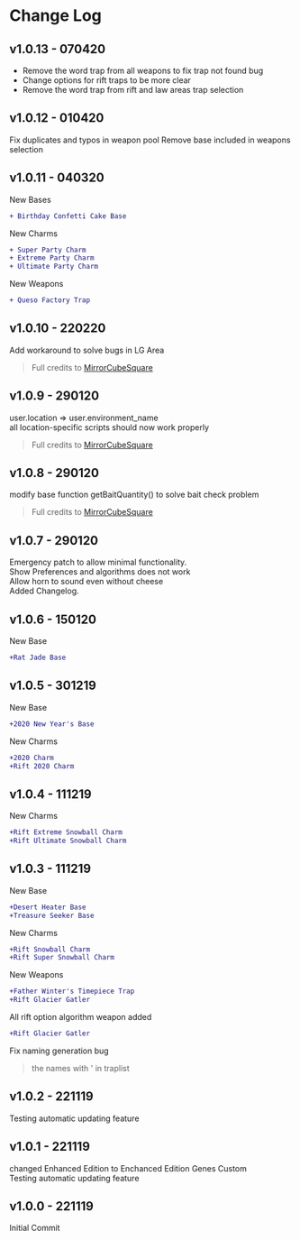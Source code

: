 # Change Log
## v1.0.13 - 070420
- Remove the word trap from all weapons to fix trap not found bug
- Change options for rift traps to be more clear
- Remove the word trap from rift and law areas trap selection

## v1.0.12 - 010420
Fix duplicates and typos in weapon pool
Remove base included in weapons selection

## v1.0.11 - 040320
New Bases
```diff
+ Birthday Confetti Cake Base
```
New Charms
```diff
+ Super Party Charm
+ Extreme Party Charm
+ Ultimate Party Charm
```
New Weapons
```diff
+ Queso Factory Trap
```

## v1.0.10 - 220220
Add workaround to solve bugs in LG Area  
> Full credits to [MirrorCubeSquare](https://github.com/MirrorCubeSquare)

## v1.0.9 - 290120
user.location => user.environment_name  
all location-specific scripts should now work properly  
> Full credits to [MirrorCubeSquare](https://github.com/MirrorCubeSquare)

## v1.0.8 - 290120
modify base function getBaitQuantity() to solve bait check problem  
> Full credits to [MirrorCubeSquare](https://github.com/MirrorCubeSquare)

## v1.0.7 - 290120
Emergency patch to allow minimal functionality.  
Show Preferences and algorithms does not work  
Allow horn to sound even without cheese  
Added Changelog.

## v1.0.6 - 150120
New Base
```diff
+Rat Jade Base
```
## v1.0.5 - 301219
New Base
```diff
+2020 New Year's Base
```
New Charms
```diff
+2020 Charm
+Rift 2020 Charm
```
## v1.0.4 - 111219
New Charms
```diff
+Rift Extreme Snowball Charm
+Rift Ultimate Snowball Charm
```
## v1.0.3 - 111219
New Base
```diff
+Desert Heater Base
+Treasure Seeker Base
```
New Charms
```diff
+Rift Snowball Charm
+Rift Super Snowball Charm
```
New Weapons
```diff
+Father Winter's Timepiece Trap
+Rift Glacier Gatler
```
All rift option algorithm weapon added
```diff
+Rift Glacier Gatler
```
Fix naming generation bug  
> the names with ' in traplist

## v1.0.2 - 221119
Testing automatic updating feature

## v1.0.1 - 221119
changed Enhanced Edition to Enchanced Edition Genes Custom  
Testing automatic updating feature

## v1.0.0 - 221119
Initial Commit
